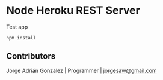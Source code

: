 # Node Heroku REST Server

Test app

```
npm install
```

## Contributors

Jorge Adrián Gonzalez | Programmer | jorgesaw@gmail.com